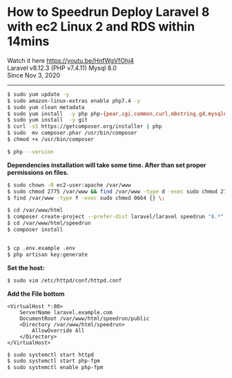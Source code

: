
# How to Speedrun Deploy  Laravel 8 with ec2 Linux 2 and RDS within 14mins
Watch it here https://youtu.be/HnfWgVfOhj4   
Laravel v8.12.3 (PHP v7.4.11) Mysql 8.0  
Since Nov 3, 2020  

---  
```sh
$ sudo yum update -y  
$ sudo amazon-linux-extras enable php7.4 -y  
$ sudo yum clean metadata  
$ sudo yum install  -y php php-{pear,cgi,common,curl,mbstring,gd,mysqlnd,gettext,bcmath,json,xml,fpm,intl,zip,imap}  
$ sudo yum install  -y git  
$ curl -sS https://getcomposer.org/installer | php  
$ sudo  mv composer.phar /usr/bin/composer  
$ chmod +x /usr/bin/composer  

$ php --version  
```
**Dependencies installation will take some time. After than set proper permissions on files.**  
```sh
$ sudo chown -R ec2-user:apache /var/www  
$ sudo chmod 2775 /var/www && find /var/www -type d -exec sudo chmod 2775 {} \;  
$ find /var/www -type f -exec sudo chmod 0664 {} \;  

$ cd /var/www/html  
$ composer create-project --prefer-dist laravel/laravel speedrun "8.*"  
$ cd /var/www/html/speedrun  
$ composer install  


$ cp .env.example .env  
$ php artisan key:generate  
```

**Set the host:**  
```sh
$ sudo vim /etc/httpd/conf/httpd.conf   
```

**Add the File bottom**  

```blade
<VirtualHost *:80>  
	ServerName laravel.example.com  
	DocumentRoot /var/www/html/speedrun/public  
	<Directory /var/www/html/speedrun>  
		AllowOverride All  
	</Directory>  
</VirtualHost>  
```  

```sh
$ sudo systemctl start httpd  
$ sudo systemctl start php-fpm  
$ sudo systemctl enable php-fpm  
```



